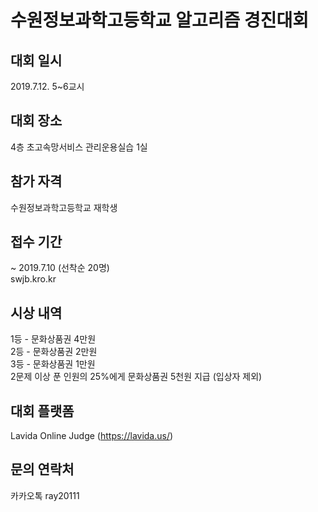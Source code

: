 # 수원정보과학고등학교 알고리즘 경진대회



## 대회 일시
2019.7.12. 5~6교시

## 대회 장소
4층 초고속망서비스 관리운용실습 1실

## 참가 자격
수원정보과학고등학교 재학생

## 접수 기간
~ 2019.7.10 (선착순 20명)  
swjb.kro.kr

## 시상 내역
1등 - 문화상품권 4만원  
2등 - 문화상품권 2만원  
3등 - 문화상품권 1만원  
2문제 이상 푼 인원의 25%에게 문화상품권 5천원 지급 (입상자 제외)

## 대회 플랫폼
Lavida Online Judge (https://lavida.us/)

## 문의 연락처
카카오톡 ray20111